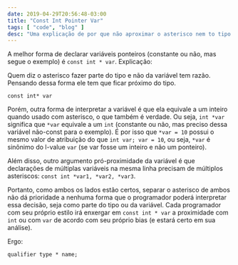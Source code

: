 ```yaml
---
date: 2019-04-29T20:56:48-03:00
title: "Const Int Pointer Var"
tags: [ "code", "blog" ]
desc: "Uma explicação de por que não aproximar o asterisco nem to tipo nem da variável na declaração de ponteiros é uma forma neutra de resolver essa questão de estilo."
---
```

A melhor forma de declarar variáveis ponteiros (constante ou não, mas segue o exemplo) é `const int * var`. Explicação:

Quem diz o asterisco fazer parte do tipo e não da variável tem razão. Pensando dessa forma ele tem que ficar próximo do tipo.

```
const int* var
```

Porém, outra forma de interpretar a variável é que ela equivale a um inteiro quando usado com asterisco, o que também é verdade. Ou seja, `int *var` significa que `*var` equivale a um `int` (constante ou não, mas preciso dessa variável não-const para o exemplo). É por isso que `*var = 10` possui o mesmo valor de atribuição do que `int var; var = 10`, ou seja, `*var` é sinônimo do l-value `var` (se var fosse um inteiro e não um ponteiro).

Além disso, outro argumento pró-proximidade da variável é que declarações de múltiplas variáveis na mesma linha precisam de múltiplos asteriscos: `const int *var1, *var2, *var3`.

Portanto, como ambos os lados estão certos, separar o asterisco de ambos não dá prioridade a nenhuma forma que o programador poderá interpretar essa decisão, seja como parte do tipo ou da variável. Cada programador com seu próprio estilo irá enxergar em `const int * var` a proximidade com `int` ou com `var` de acordo com seu próprio bias (e estará certo em sua análise).

Ergo:

```
qualifier type * name;
```
